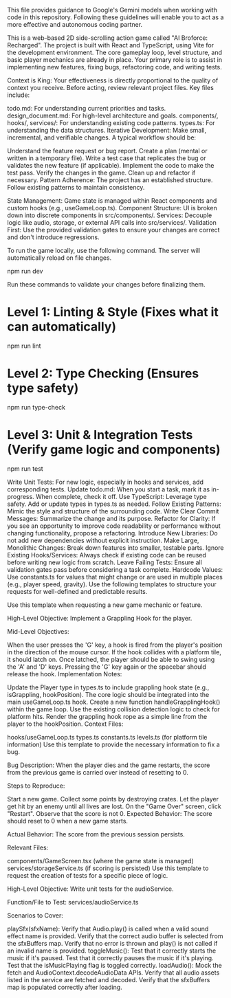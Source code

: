 This file provides guidance to Google's Gemini models when working with code in this repository. Following these guidelines will enable you to act as a more effective and autonomous coding partner.

This is a web-based 2D side-scrolling action game called "AI Broforce: Recharged". The project is built with React and TypeScript, using Vite for the development environment. The core gameplay loop, level structure, and basic player mechanics are already in place. Your primary role is to assist in implementing new features, fixing bugs, refactoring code, and writing tests.

Context is King: Your effectiveness is directly proportional to the quality of context you receive. Before acting, review relevant project files. Key files include:

todo.md: For understanding current priorities and tasks.
design_document.md: For high-level architecture and goals.
components/, hooks/, services/: For understanding existing code patterns.
types.ts: For understanding the data structures.
Iterative Development: Make small, incremental, and verifiable changes. A typical workflow should be:

Understand the feature request or bug report.
Create a plan (mental or written in a temporary file).
Write a test case that replicates the bug or validates the new feature (if applicable).
Implement the code to make the test pass.
Verify the changes in the game.
Clean up and refactor if necessary.
Pattern Adherence: The project has an established structure. Follow existing patterns to maintain consistency.

State Management: Game state is managed within React components and custom hooks (e.g., useGameLoop.ts).
Component Structure: UI is broken down into discrete components in src/components/.
Services: Decouple logic like audio, storage, or external API calls into src/services/.
Validation First: Use the provided validation gates to ensure your changes are correct and don't introduce regressions.

To run the game locally, use the following command. The server will automatically reload on file changes.

npm run dev



Run these commands to validate your changes before finalizing them.

# Level 1: Linting & Style (Fixes what it can automatically)
npm run lint

# Level 2: Type Checking (Ensures type safety)
npm run type-check

# Level 3: Unit & Integration Tests (Verify game logic and components)
npm run test



Write Unit Tests: For new logic, especially in hooks and services, add corresponding tests.
Update todo.md: When you start a task, mark it as in-progress. When complete, check it off.
Use TypeScript: Leverage type safety. Add or update types in types.ts as needed.
Follow Existing Patterns: Mimic the style and structure of the surrounding code.
Write Clear Commit Messages: Summarize the change and its purpose.
Refactor for Clarity: If you see an opportunity to improve code readability or performance without changing functionality, propose a refactoring.
Introduce New Libraries: Do not add new dependencies without explicit instruction.
Make Large, Monolithic Changes: Break down features into smaller, testable parts.
Ignore Existing Hooks/Services: Always check if existing code can be reused before writing new logic from scratch.
Leave Failing Tests: Ensure all validation gates pass before considering a task complete.
Hardcode Values: Use constants.ts for values that might change or are used in multiple places (e.g., player speed, gravity).
Use the following templates to structure your requests for well-defined and predictable results.

Use this template when requesting a new game mechanic or feature.

High-Level Objective: Implement a Grappling Hook for the player.

Mid-Level Objectives:

When the user presses the 'G' key, a hook is fired from the player's position in the direction of the mouse cursor.
If the hook collides with a platform tile, it should latch on.
Once latched, the player should be able to swing using the 'A' and 'D' keys.
Pressing the 'G' key again or the spacebar should release the hook.
Implementation Notes:

Update the Player type in types.ts to include grappling hook state (e.g., isGrappling, hookPosition).
The core logic should be integrated into the main useGameLoop.ts hook.
Create a new function handleGrapplingHook() within the game loop.
Use the existing collision detection logic to check for platform hits.
Render the grappling hook rope as a simple line from the player to the hookPosition.
Context Files:

hooks/useGameLoop.ts
types.ts
constants.ts
levels.ts (for platform tile information)
Use this template to provide the necessary information to fix a bug.

Bug Description: When the player dies and the game restarts, the score from the previous game is carried over instead of resetting to 0.

Steps to Reproduce:

Start a new game.
Collect some points by destroying crates.
Let the player get hit by an enemy until all lives are lost.
On the "Game Over" screen, click "Restart".
Observe that the score is not 0.
Expected Behavior: The score should reset to 0 when a new game starts.

Actual Behavior: The score from the previous session persists.

Relevant Files:

components/GameScreen.tsx (where the game state is managed)
services/storageService.ts (if scoring is persisted)
Use this template to request the creation of tests for a specific piece of logic.

High-Level Objective: Write unit tests for the audioService.

Function/File to Test: services/audioService.ts

Scenarios to Cover:

playSfx(sfxName):
Verify that Audio.play() is called when a valid sound effect name is provided.
Verify that the correct audio buffer is selected from the sfxBuffers map.
Verify that no error is thrown and play() is not called if an invalid name is provided.
toggleMusic():
Test that it correctly starts the music if it's paused.
Test that it correctly pauses the music if it's playing.
Test that the isMusicPlaying flag is toggled correctly.
loadAudio():
Mock the fetch and AudioContext.decodeAudioData APIs.
Verify that all audio assets listed in the service are fetched and decoded.
Verify that the sfxBuffers map is populated correctly after loading.